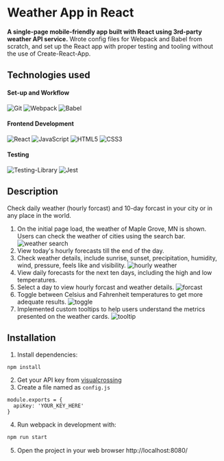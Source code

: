 # Weather App in React
**A single-page mobile-friendly app built with React using 3rd-party weather API service.**
Wrote config files for Webpack and Babel from scratch, and set up the React app with proper testing and tooling without the use of Create-React-App.

## Technologies used
#### Set-up and Workflow
![Git](https://img.shields.io/badge/git-%23F05033.svg?style=for-the-badge&logo=git&logoColor=white)
![Webpack](https://img.shields.io/badge/webpack-%238DD6F9.svg?style=for-the-badge&logo=webpack&logoColor=black)
![Babel](https://img.shields.io/badge/Babel-F9DC3e?style=for-the-badge&logo=babel&logoColor=black)

#### Frontend Development
![React](https://img.shields.io/badge/react-%2320232a.svg?style=for-the-badge&logo=react&logoColor=%2361DAFB)
![JavaScript](https://img.shields.io/badge/javascript-%23323330.svg?style=for-the-badge&logo=javascript&logoColor=%23F7DF1E)
![HTML5](https://img.shields.io/badge/html5-%23E34F26.svg?style=for-the-badge&logo=html5&logoColor=white)
![CSS3](https://img.shields.io/badge/css3-%231572B6.svg?style=for-the-badge&logo=css3&logoColor=white)

#### Testing
![Testing-Library](https://img.shields.io/badge/-TestingLibrary-%23E33332?style=for-the-badge&logo=testing-library&logoColor=white)
![Jest](https://img.shields.io/badge/-jest-%23C21325?style=for-the-badge&logo=jest&logoColor=white)

## Description
Check daily weather (hourly forcast) and 10-day forcast in your city or in any place in the world. 
1. On the initial page load, the weather of Maple Grove, MN is shown. Users can check the weather of cities using the search bar.
![weather search](https://user-images.githubusercontent.com/84343573/179142020-5717b105-75d8-45c4-8455-2247fe2f6617.gif)
2. View today's hourly forecasts till the end of the day.
3. Check weather details, include sunrise, sunset, precipitation, humidity, wind, pressure, feels like and visibility.
![hourly weather](https://user-images.githubusercontent.com/84343573/179142875-c297b5aa-ebcd-4734-99b6-0ecf84d2113a.gif)
4. View daily forecasts for the next ten days, including the high and low temperatures.
5. Select a day to view hourly forcast and weather details.
![forcast](https://user-images.githubusercontent.com/84343573/179143362-692d44bf-e9d0-449c-b1d7-4291971cff9d.gif)
6. Toggle between Celsius and Fahrenheit temperatures to get more adequate results.
![toggle](https://user-images.githubusercontent.com/84343573/179143767-4a316350-0d90-4a88-87a1-d0c83f6f89b8.gif)
7. Implemented custom tooltips to help users understand the metrics presented on the weather cards.
![tooltip](https://user-images.githubusercontent.com/84343573/179144070-9a1090f0-1655-4b16-8e6b-c0f0464968d7.gif)

## Installation
1. Install dependencies:
```bash
npm install
```
2. Get your API key from [visualcrossing](https://www.visualcrossing.com/)
3. Create a file named as `config.js`
```
module.exports = {
  apiKey: 'YOUR_KEY_HERE'
}
```
4. Run webpack in development with:
```bash
npm run start
```
5. Open the project in your web browser http://localhost:8080/ 
